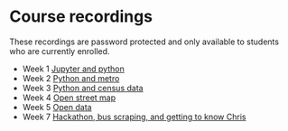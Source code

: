 # Course recordings
These recordings are password protected and only available to students who are currently enrolled.

- Week 1 [Jupyter and python](https://ucla.zoom.us/rec/share/JqmTJnDdCHl47JW6c60ElZELj5JzZrm453BzuMafM8oEYUeUD_JdcXj-T1fINBzd.BBSKVCVFVv1pPncp?startTime=1609798320000)
- Week 2 [Python and metro](https://ucla.zoom.us/rec/share/9qp-2nf2sV67m-9DQU_exWo71t56la-nz291o2rUTVUMOIfy5hPSMG-tw8M9wbDY.bvAOzcqAn2xjo1Op?startTime=1610404022000)
- Week 3 [Python and census data](https://ucla.zoom.us/rec/share/jetk0H9cm52B-etg1I4h9PKTzGjNfjjOC5v5xT11A2rzMM4cDcPH-QgOAK_YDhVi.c8vCWK1bFhj5Nq_4?startTime=1611194506000)
- Week 4 [Open street map](https://ucla.zoom.us/rec/share/s3W99zyVCT5YBV-Yb2aBZXNMTaKLWAUQhSdScc2wxli_yXAhDNHNTFrLQhMHmK3f.hJk0gOX2Q5FfKoLR?startTime=1611612449000)
- Week 5 [Open data](https://ucla.zoom.us/rec/share/zwoNWLyCL7jHCcrrPTfb-RWGZJNQ0uSzY2azEF8I_UdqtaaDCujLcavIxCJBp1a6.g75sgKFq-NUHn6J0?startTime=1612216950000)
- Week 7 [Hackathon, bus scraping, and getting to know Chris](https://ucla.zoom.us/rec/share/OlRNUWgpb-SrMUVkAr_D6F-HjYNq9hiS3OCVlD8Nln0GD-TpZQyo8SQuoRuXOxdS.4vIkjDCS1uV6X6Ia?startTime=1613613992000)
